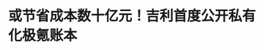 <!DOCTYPE html>
<html lang="zh-CN">

<head>
    
<title>或节省成本数十亿元！吉利首度公开私有化极氪账本_腾讯新闻</title>
<meta name="keywords" content="极氪,浙江吉利控股集团有限公司,极氪账本,吉利,李书福,私有化,领克">
<meta name="description" content="腾讯汽车《远光灯》 特约作者｜郭亦非编辑｜杨布丁从“多生孩子好打架”的多品牌战略，到“回归一个吉利”，《台州宣言》指引下，李书福实控的吉利控股集团转身力度远超外界预期。最新的动作即为吉利汽车欲私有化极氪。5月7日，吉利汽车（0175.HK）宣布，计划收购极氪（NYSE：ZK）已发行全部股份。目前，吉利汽车持有极氪6...">
<meta name="author" content="腾讯网">
<meta name="copyright" content="Copyright 1998 - 2025 Tencent. All Rights Reserved">
<meta property="og:type" content="news" />

<meta property="og:title" content="或节省成本数十亿元！吉利首度公开私有化极氪账本_腾讯新闻" />
<meta property="og:description" content="腾讯汽车《远光灯》 特约作者｜郭亦非编辑｜杨布丁从“多生孩子好打架”的多品牌战略，到“回归一个吉利”，《台州宣言》指引下，李书福实控的吉利控股集团转身力度远超外界预期。最新的动作即为吉利汽车欲私有化极氪。5月7日，吉利汽车（0175.HK）宣布，计划收购极氪（NYSE：ZK）已发行全部股份。目前，吉利汽车持有极氪6..." />
<meta property="og:url" content="https://news.qq.com/rain/a/20250516A02UGG00" />
<meta property="og:image" content="https://inews.gtimg.com/news_ls/O6DRLYRKfG6rhew5ImNc-zGkGcWjGrda0MC50bbFRW1F4AA_640330/0" />
<meta property="article:author" content="远光灯" />
<meta property="article:published_time" content="2025-05-16 10:10:16" />
<meta property="category" content="auto" />

<meta name="baidu-site-verification" content="jJeIJ5X7pP" />
    <meta charset="utf-8" />
<meta http-equiv="X-UA-Compatible" content="IE=Edge" />
<meta name="viewport" content="width=device-width, initial-scale=1, shrink-to-fit=no" />
<link rel="dns-prefetch" href="mat1.gtimg.com">
<link rel="dns-prefetch" href="i.news.qq.com">
<link rel="shortcut icon" href="https://mat1.gtimg.com/qqcdn/qqindex2021/favicon.ico">
<script nomodule="true" src="https://mat1.gtimg.com/qqcdn/qqindex2021/common-static/20240515201444/core3-37-1.min.js"></script>
<script>
  try {
    if (!window.IntersectionObserver) {
      var observerScript = document.createElement('script');
      observerScript.src = "https://mat1.gtimg.com/qqcdn/qqindex2021/common-static/20241024141058/intersection-observer-polyfill.js";
      document.head.appendChild(observerScript);
    }
  } catch (error) {}
</script>

<script>
  try {
    if (!Element.prototype.scrollTo) {
      var scrollScript = document.createElement('script');
      scrollScript.src = "https://mat1.gtimg.com/qqcdn/qqindex2021/common-static/20241025153001/scroll-behavior-polyfill.js";
      document.head.appendChild(scrollScript);
    }
  } catch (error) {}
</script>
<script>
  try {
    if ('scrollRestoration' in window.history) {
      window.history.scrollRestoration = 'manual';
    }
    window.isPcClient = Boolean(window.electron) && (
      window.navigator.userAgent.indexOf('pc-client') > 0 ||
      window.navigator.userAgent.indexOf('TencentNews') > 0
    );
  } catch {}
</script>
<script>
  try {
    if (window.isPcClient) {
      var bodyStyle = document.createElement('style');
      bodyStyle.innerText = 'body{ zoom: 0.95 }';
      document.head.appendChild(bodyStyle);
    }
  } catch {}
</script>
<script>
  window.DATA = {"url":"https://view.inews.qq.com/a/20250516A02UGG00","article_id":"20250516A02UGG00","article_type":"0","title":"或节省成本数十亿元！吉利首度公开私有化极氪账本","desc":"腾讯汽车《远光灯》 特约作者｜郭亦非编辑｜杨布丁从“多生孩子好打架”的多品牌战略，到“回归一个吉利”，《台州宣言》指引下，李书福实控的吉利控股集团转身力度远超外界预期。最新的动作即为吉利汽车欲私有化极氪。5月7日，吉利汽车（0175.HK）宣布，计划收购极氪（NYSE：ZK）已发行全部股份。目前，吉利汽车持有极氪6...","iNewsRecommendLevel":1,"abstract":"腾讯汽车《远光灯》 特约作者｜郭亦非编辑｜杨布丁从“多生孩子好打架”的多品牌战略，到“回归一个吉利”，《台州宣言》指引下，李书福实控的吉利控股集团转身力度远超外界预期。最新的动作即为吉利汽车欲私有化极氪。5月7日，吉利汽车（0175.HK）宣布，计划收购极氪（NYSE：ZK）已发行全部股份。目前，吉利汽车持有极氪6...","catalog1":"auto","ad_channel_sign":"auto","introduction":"","media":"远光灯","media_id":"2606","pubtime":"2025-05-16 10:10:16","comment_id":"8412224177","political":0,"cmsId":"20250516A02UGG00","cms_id":"20250516A02UGG00","closeAllAd":0,"closeAllFavorite":false,"originContent":{"directory":{"ai_list":[{"desc":"吉利汽车欲私有化极氪","link":"AIPOS_0"},{"desc":"吉利汽车的整合动作和挑战","link":"AIPOS_1"},{"desc":"极氪的未来发展方向","link":"AIPOS_2"}],"enable":1,"list":null},"key_points_show":["吉利汽车计划收购极氪已发行全部股份，完成后极氪将重新回到吉利汽车体系内。","由于激烈的市场竞争和日益复杂的经济环境，吉利汽车需进行深度整合，把公司资源凝聚成一个拳头。","整合过程中，吉利汽车内部品牌如几何、雷达和翼真三大品牌进行收拢，银河系列则升级为独立品牌。","与此同时，吉利控股集团CEO安聪慧表示，吉利汽车合并极氪后，增长效益要提高5%以上，研发、管理和营销效益的提高目标是15%-20%。","目前，吉利控股集团暂无其他已上市公司进行私有化计划，尤其是没有寻求通过私有化进入到吉利汽车上市公司。"],"text":"\u003cdiv class=\"rich_media_content\"\u003e\u003cp class=\"MsoNormal\"\u003e\u003cspan style=\"font-size: 18px\"\u003e腾讯汽车《远光灯》 特约作者｜郭亦非\u003c/span\u003e\u003c/p\u003e\u003cp class=\"MsoNormal\"\u003e\u003c/p\u003e\u003cp class=\"MsoNormal\"\u003e\u003cspan style=\"font-size: 18px\"\u003e编辑｜杨布丁\u003c/span\u003e\u003c/p\u003e\u003cp class=\"MsoNormal\"\u003e\u003c/p\u003e\u003cp class=\"MsoNormal\"\u003e\u003c/p\u003e\u003cp class=\"MsoNormal\"\u003e\u003cspan style=\"font-size: 18px\"\u003e从“多生孩子好打架”的多品牌战略，到“回归一个\u003c!--SECURE_LINK_BEGIN_0--\u003e吉利\u003c!--SECURE_LINK_END_0--\u003e”，《台州宣言》指引下，李书福实控的吉利控股集团转身力度远超外界预期。\u003c/span\u003e\u003c/p\u003e\u003cp class=\"MsoNormal\"\u003e\u003c/p\u003e\u003cp class=\"MsoNormal\"\u003e\u003cspan style=\"font-size: 18px\"\u003e\u003c!--AIPOS_0--\u003e最新的动作即为吉利汽车欲私有化\u003c!--SECURE_LINK_BEGIN_1--\u003e极氪\u003c!--SECURE_LINK_END_1--\u003e。5月7日，吉利汽车（0175.HK）宣布，计划收购极氪（NYSE：ZK）已发行全部股份。目前，吉利汽车持有极氪65.7%的股份。\u003c/span\u003e\u003c/p\u003e\u003cp class=\"MsoNormal\"\u003e\u003c/p\u003e\u003cp class=\"MsoNormal\"\u003e\u003cspan style=\"font-size: 18px\"\u003e极氪最早属于吉利与\u003c!--SECURE_LINK_BEGIN_2--\u003e沃尔沃\u003c!--SECURE_LINK_END_2--\u003e联手打造的\u003c!--SECURE_LINK_BEGIN_3--\u003e领克\u003c!--SECURE_LINK_END_3--\u003e品牌旗下的纯电事业部，2021年分拆为独立品牌。在给钱、给技术、给资源、给产能的全力扶植下，短短三年后，其旋即成为“史上最快IPO”的造车新势力。2024年11月，极氪更是宣布斥资94亿元，反向收购领克51%的股权，成立了极氪科技集团。\u003c/span\u003e\u003c!--MID_AD_0--\u003e\u003c!--EOP_0--\u003e\u003c/p\u003e\u003c!--MID_ARTICLE_AD_0--\u003e\u003c!--PARAGRAPH_0--\u003e\u003cp class=\"MsoNormal\"\u003e\u003c/p\u003e\u003cp class=\"MsoNormal\"\u003e\u003cspan style=\"font-size: 18px\"\u003e同为母公司吉利控股旗下自我孵化的乘用车品牌，多年来，吉利汽车与极氪一直坚持并行独立发展。若这一私有化动作完成，意味着极氪将重新回到吉利汽车体系内，成为与\u003c!--SECURE_LINK_BEGIN_4--\u003e吉利银河\u003c!--SECURE_LINK_END_4--\u003e并列的另一个事业群。\u003c/span\u003e\u003c/p\u003e\u003cp class=\"MsoNormal\"\u003e\u003c/p\u003e\u003cp class=\"MsoNormal\"\u003e\u003cspan style=\"font-size: 18px\"\u003e从大刀阔斧的节节扩张，倏忽间到重新收缩回归，这一私有化方案出台一度令多方措手不及。\u003cstrong\u003e在5月15日晚间的极氪一季度财报会上，吉利控股集团总裁、极氪CEO安聪慧透露，“关于这个事情我也很为难。我不是0175（吉利汽车）的董事，我也是发布公告后知道这个信息。”\u003c/strong\u003e\u003c/span\u003e\u003c/p\u003e\u003cp class=\"MsoNormal\"\u003e\u003c/p\u003e\u003cp class=\"MsoNormal\"\u003e\u003cspan style=\"font-size: 18px\"\u003e不过，亦有市场声音认为，在地缘风险冲击下，“汽车狂人”李书福这一举动亦有前瞻性。虽然蔚小理三家造车新势力也同为美股公司，但其亦在香港/新加坡多地上市。\u003cstrong\u003e而囿于“同业竞争”监管限制，极氪则无法在香港资本市场寻求IPO。\u003c/strong\u003e\u003c/span\u003e\u003c/p\u003e\u003cp class=\"MsoNormal\"\u003e\u003c/p\u003e\u003cp class=\"MsoNormal\"\u003e\u003cspan style=\"font-size: 18px\"\u003e\u003cstrong\u003e随着新能源汽车淘汰赛加剧，市场蛋糕短期内难再做大，如何整合聚焦、向内要效益，这俨然成了一众自主品牌的共同挑战。\u003c/strong\u003e过去半年中，吉利之外，东风\u003c!--SECURE_LINK_BEGIN_5--\u003e长安\u003c!--SECURE_LINK_END_5--\u003e两家央企大重组、李斌整合\u003c!--SECURE_LINK_BEGIN_6--\u003e蔚来\u003c!--SECURE_LINK_END_6--\u003e三大子品牌、上汽重组大乘用车板块、广汽改革大研发体系等，车企一系列内部整合均陆续轰轰烈烈展开。吉利无疑是目前步子迈得最大的一位。\u003c/span\u003e\u003c!--MID_AD_1--\u003e\u003c!--EOP_1--\u003e\u003c/p\u003e\u003c!--MID_ARTICLE_AD_1--\u003e\u003c!--PARAGRAPH_1--\u003e\u003cp class=\"MsoNormal\"\u003e\u003c/p\u003e\u003cp class=\"MsoNormal\"\u003e\u003c/p\u003e\u003cp class=\"MsoNormal\"\u003e\u003cspan style=\"font-size: 18px\"\u003e\u003cstrong\u003e“一个吉利”背后：“市场环境已经没有容错空间”\u003c/strong\u003e\u003c/span\u003e\u003c/p\u003e\u003cp class=\"MsoNormal\"\u003e\u003c/p\u003e\u003cp class=\"MsoNormal\"\u003e\u003cspan style=\"font-size: 18px\"\u003e私有化极氪的消息披露一周后，5月15日下午，在杭州大本营，借着一季报的机会，吉利汽车首次对“回归一个吉利”的整合动作进行说明。\u003c/span\u003e\u003c/p\u003e\u003cp class=\"MsoNormal\"\u003e\u003c/p\u003e\u003cp class=\"MsoNormal\"\u003e\u003cspan style=\"font-size: 18px\"\u003e在发布会上，吉利汽车行政总裁、执行董事桂生悦表示，面对激烈的市场竞争和日益复杂的经济环境，\u003c!--AIPOS_1--\u003e吉利汽车只有改变过去品牌小而散、散而乱的形象，进行深度整合，把公司资源凝聚成一个拳头，才有可能在竞争中获得胜利。“这一点，李书福董事长和全体管理层已经看得很清楚了。”\u003c/span\u003e\u003c/p\u003e\u003cp class=\"MsoNormal\"\u003e\u003c/p\u003e\u003cp class=\"MsoNormal\"\u003e\u003cspan style=\"font-size: 18px\"\u003e2024年下半年开始，吉利大体系开始整合。品牌层面，除了极氪并购领克外，吉利汽车也将几何、雷达和翼真三大品牌进行收拢，银河系列则升级为独立品牌。\u003c/span\u003e\u003c/p\u003e\u003cp class=\"MsoNormal\"\u003e\u003c/p\u003e\u003cp class=\"MsoNormal\"\u003e\u003cspan style=\"font-size: 18px\"\u003e按照此前规划，吉利乘用车板块将七大技术领域进行协同，包括整车机械架构、电子电气架构、辅助驾驶、智能座舱、电驱系统、动力电池及超级电混等。目前，在联合采购、智能辅助驾驶、智能座舱、电池产业等方面已基本整合完毕。\u003c/span\u003e\u003c/p\u003e\u003cp class=\"MsoNormal\"\u003e\u003c/p\u003e\u003cp class=\"MsoNormal\"\u003e\u003cspan style=\"font-size: 18px\"\u003e不过，伴随着整合力度和范围深入，诸多问题开始暴露。\u003c/span\u003e\u003c/p\u003e\u003cp class=\"MsoNormal\"\u003e\u003c/p\u003e\u003cp class=\"MsoNormal\"\u003e\u003cspan style=\"font-size: 18px\"\u003e桂生悦举例称，整合牵扯到两家独立上市公司，很多事情必须通过各自董事会和股东大会来批准，这就大大降低了整合效率，沟通成本也非常高。此外，各项整合工作表面上可以完成，但由于双方各有不同的员工激励机制，实际上会出现不同团队各自为公司争取利益倾斜的情况，这导致整合效果大打折扣。\u003c/span\u003e\u003c/p\u003e\u003cp class=\"MsoNormal\"\u003e\u003c/p\u003e\u003cp class=\"MsoNormal\"\u003e\u003cspan style=\"font-size: 18px\"\u003e\u003cstrong\u003e“随着发展，这些问题一定会越来越严重，要想从根源上解决，最彻底的方法就是两家公司整体合并，回归一个吉利。”他强调称，时间不等人，现在市场环境对吉利汽车而言，已经没有容错的空间。\u003c/strong\u003e\u003c/span\u003e\u003c/p\u003e\u003cp class=\"MsoNormal\"\u003e\u003c/p\u003e\u003cp class=\"MsoNormal\"\u003e\u003cspan style=\"font-size: 18px\"\u003e\u003cstrong\u003e按照吉利内部规划，在保持各品牌独立开展营销及产品设计的前提下，将最大限度协同中后台工作。经其内部测算，研发环节每年可节省数十亿元；联合采购方面，2024年已在原预算基础上额外节省几十亿元。\u003c/strong\u003e此外，在制造、人力、财务、法务等管理部门的协同中，预计管理费用和营销费用将显著降低。\u003c/span\u003e\u003c/p\u003e\u003cp class=\"MsoNormal\"\u003e\u003c/p\u003e\u003cp class=\"MsoNormal\"\u003e\u003cspan style=\"font-size: 18px\"\u003e吉利汽车CEO淦家阅则判断称，从极氪和领克的合并已经感受到了非常大的效益，吉利汽车合并极氪后，增长效益要提高 5% 以上，研发、管理和营销效益的提高目标是15%-20%。\u003c/span\u003e\u003c/p\u003e\u003cp class=\"MsoNormal\"\u003e\u003c/p\u003e\u003cp class=\"MsoNormal\"\u003e\u003cspan style=\"font-size: 18px\"\u003e\u003cstrong\u003e从2025年一季度财报数据来看，吉利汽车内部的整合已初见成效。\u003c/strong\u003e\u003c/span\u003e\u003c/p\u003e\u003cp class=\"MsoNormal\"\u003e\u003c/p\u003e\u003cp class=\"MsoNormal\"\u003e\u003cspan style=\"font-size: 18px\"\u003e吉利汽车财报披露，随着吉利星愿、\u003c!--SECURE_LINK_BEGIN_7--\u003e银河E5\u003c!--SECURE_LINK_END_7--\u003e等多个爆款车型加持，其一季度销量超预期完成，累计销量70.4万辆创历史新高，同比增长48%。虽然车卖多了，但销售和行政费用率却分别同比下降2.1个、0.6个百分点，至5%、1.9%，归母净利润则同比猛增264%至56.7亿元。\u003c/span\u003e\u003c/p\u003e\u003cp class=\"MsoNormal\"\u003e\u003c/p\u003e\u003cp class=\"MsoNormal\"\u003e\u003cspan style=\"font-size: 18px\"\u003e与此同时，虽然极氪一季度的销售和行政费用也同比下降9.2%至26.45亿元，但其仍未实现扭亏为盈，净亏损已同比收窄六成至7.63亿元。这主要归因于销量不及预期。2025年前4月，极氪和领克品牌累计销量分别为5.51万辆、10.02万辆，分别同比增长12.17%、25.6%，而其年度目标则分别为32万辆和39万辆。\u003c/span\u003e\u003c!--MID_AD_2--\u003e\u003c!--EOP_2--\u003e\u003c/p\u003e\u003c!--MID_ARTICLE_AD_2--\u003e\u003c!--PARAGRAPH_2--\u003e\u003cp class=\"MsoNormal\"\u003e\u003c/p\u003e\u003cp class=\"MsoNormal\"\u003e\u003cspan style=\"font-size: 18px\"\u003e相比其他造车新势力，\u003c!--SECURE_LINK_BEGIN_8--\u003e小鹏\u003c!--SECURE_LINK_END_8--\u003e、\u003c!--SECURE_LINK_BEGIN_9--\u003e零跑\u003c!--SECURE_LINK_END_9--\u003e、理想则牢牢占据同期榜单前三名，累计销量分别为12.91万辆、12.86万辆、12.61万辆，同比增幅分别为313%、165.6%和19.4%。\u003c/span\u003e\u003c/p\u003e\u003cp class=\"MsoNormal\"\u003e\u003c/p\u003e\u003cp class=\"MsoNormal\"\u003e\u003c/p\u003e\u003cp class=\"MsoNormal\"\u003e\u003c/p\u003e\u003cp class=\"MsoNormal\"\u003e\u003cspan style=\"font-size: 18px\"\u003e\u003cstrong\u003e安聪慧再担大任：曾主动请缨担任极氪CEO\u003c/strong\u003e\u003c/span\u003e\u003c/p\u003e\u003cp class=\"MsoNormal\"\u003e\u003c/p\u003e\u003cp class=\"MsoNormal\"\u003e\u003cspan style=\"font-size: 18px\"\u003e伴随着两大品牌集团合并，核心管理层的变更也备受关注。\u003c/span\u003e\u003c/p\u003e\u003cp class=\"MsoNormal\"\u003e\u003c/p\u003e\u003cp class=\"MsoNormal\"\u003e\u003cspan style=\"font-size: 18px\"\u003e44岁的淦家阅仍担任吉利汽车集团CEO、执行董事，但其管辖范围，则从原来的燃油车中国星和银河品牌，扩大为吉利所有自有品牌，这当然也包括极氪和领克品牌。桂生悦则继续担任吉利汽车行政总裁和执行董事，负责资本市场事宜。\u003c/span\u003e\u003c/p\u003e\u003cp class=\"MsoNormal\"\u003e\u003c/p\u003e\u003cp class=\"MsoNormal\"\u003e\u003cspan style=\"font-size: 18px\"\u003e\u003cstrong\u003e在母公司层面，55岁的安聪慧则升至吉利控股集团CEO，全面负责集团运营管理工作，\u003c/strong\u003e吉利控股集团首位轮值总裁、COO戴庆直接向其汇报。\u003c/span\u003e\u003c/p\u003e\u003cp class=\"MsoNormal\"\u003e\u003c/p\u003e\u003cp class=\"MsoNormal\"\u003e\u003cspan style=\"font-size: 18px\"\u003e官网显示，吉利控股集团董事长为创始人李书福，六人董事名单中，除李书福外，还包括杨健、李东辉、叶维列以及两名外部独立董事，安聪慧并不在其中。\u003c/span\u003e\u003c/p\u003e\u003cp class=\"MsoNormal\"\u003e\u003c/p\u003e\u003cp class=\"MsoNormal\"\u003e\u003cspan style=\"font-size: 18px\"\u003e官网介绍，吉利控股集团是一家集汽车整车、动力总成和关键零部件设计、研发、生产、销售和服务于一体，并涵盖出行服务、数字科技、金融服务、教育等业务的全球创新型科技企业集团。在业务架构中，其拥有吉利汽车、莲花、沃尔沃汽车、极星等乘用车业务、远程新能源商用车、吉利科技（包括时空道宇）、移动出行业务（曹操出行）、马来西亚产业园等。\u003c/span\u003e\u003c!--MID_AD_3--\u003e\u003c!--EOP_3--\u003e\u003c/p\u003e\u003c!--MID_ARTICLE_AD_3--\u003e\u003c!--PARAGRAPH_3--\u003e\u003cp class=\"MsoNormal\"\u003e\u003c/p\u003e\u003cp class=\"MsoNormal\"\u003e\u003cspan style=\"font-size: 18px\"\u003e此外，安聪慧还担任新成立的电池产业集团（吉曜通行）董事长。\u003c/span\u003e\u003c/p\u003e\u003cp class=\"MsoNormal\"\u003e\u003c/p\u003e\u003cp class=\"MsoNormal\"\u003e\u003cspan style=\"font-size: 18px\"\u003e自1996年大学会计专业毕业后，安聪慧作为吉利第一批应届大学生入职，他一路见证并推动了吉利汽车帝国的崛起。从最初的审计员干起，2003年他就升任吉利控股集团总裁、吉利汽车总经理，并于2011年底兼任吉利汽车集团总裁和CEO。\u003cstrong\u003e细数其战绩来看，安聪慧一路孵化了博瑞、博越、帝豪GS等多款热销车型，还主导了多个生产基地的建设，并开发了纯电浩瀚造车架构，吉利一度连续5年成为自主品牌乘用车年度销冠。\u003c/strong\u003e\u003c/span\u003e\u003c!--MID_AD_4--\u003e\u003c!--EOP_4--\u003e\u003c/p\u003e\u003c!--MID_ARTICLE_AD_4--\u003e\u003c!--PARAGRAPH_4--\u003e\u003cp class=\"MsoNormal\"\u003e\u003c/p\u003e\u003cp class=\"MsoNormal\"\u003e\u003cspan style=\"font-size: 18px\"\u003e十年后的2021年，在蔚小理等造车新势力一片厮杀中，\u003cstrong\u003e安聪慧下场主动请缨担任极氪CEO，\u003c/strong\u003e对外称谓也从“安总”变成花名“聪聪”，吉利汽车具体业务则交由淦家阅负责。\u003c/span\u003e\u003c/p\u003e\u003cp class=\"MsoNormal\"\u003e\u003c/p\u003e\u003cp class=\"MsoNormal\"\u003e\u003cspan style=\"font-size: 18px\"\u003e含着“金钥匙”出生的极氪，其目标要成为“新能源时代的BBA”，承载了整个吉利体系冲击高端的野心。\u003c/span\u003e\u003c/p\u003e\u003cp class=\"MsoNormal\"\u003e\u003c/p\u003e\u003cp class=\"MsoNormal\"\u003e\u003cspan style=\"font-size: 18px\"\u003e四年时间内，在安聪慧一手操盘下，极氪秉承“不造无聊的车”的造车精神，开发出了极氪001、MIX、009等多款自主原创度颇高的车型，并持续为集团输入智能化成果。目前，极氪科技副总裁陈奇、姜军分别兼任吉利控股集团首席智驾科学家、首席座舱科学家。\u003c/span\u003e\u003c/p\u003e\u003cp class=\"MsoNormal\"\u003e\u003c/p\u003e\u003cp class=\"MsoNormal\"\u003e\u003cspan style=\"font-size: 18px\"\u003e相比于其他更多偏向销售性质的吉利内部汽车品牌，极氪虽然也采用轻资产模式，工厂制造交由母公司，但其拥有整车架构、三电系统（威睿动力）、智能辅助驾驶和座舱等完整产业链核心技术体系。\u003cstrong\u003e可以预料的是，在私有化完成后，威睿动力或将整合进入吉曜通行体系内。\u003c/strong\u003e\u003c/span\u003e\u003c/p\u003e\u003cp class=\"MsoNormal\"\u003e\u003c/p\u003e\u003cp class=\"MsoNormal\"\u003e\u003cspan style=\"font-size: 18px\"\u003e一位前吉利中层对腾讯汽车《远光灯》评价称\u003cstrong\u003e，“吉利现在能翻盘，和安聪慧直接相关，很多成功产品都是他做出来的。与工程师出身的王传福、尹同跃相比，他更偏向汽车产品经理的角色。”\u003c/strong\u003e\u003c/span\u003e\u003c/p\u003e\u003cp class=\"MsoNormal\"\u003e\u003c/p\u003e\u003cp class=\"MsoNormal\"\u003e\u003cspan style=\"font-size: 18px\"\u003e稍显遗憾的是，极氪整合领克刚刚落定，安聪慧定下的“极氪向上、领克向宽”的战略目标尚未完整实施，其不得不半道易手。\u003c/span\u003e\u003c/p\u003e\u003cp class=\"MsoNormal\"\u003e\u003c/p\u003e\u003cp class=\"MsoNormal\"\u003e\u003cspan style=\"font-size: 18px\"\u003e对此，\u003c!--AIPOS_2--\u003e安聪慧回应腾讯汽车《远光灯》称，“目前极氪的阶段性目标已经完成，比如我们推出的辅助驾驶和座舱技术、产品都很好，下一步要去负责控股集团的业务。”\u003c/span\u003e\u003c/p\u003e\u003cp class=\"MsoNormal\"\u003e\u003c/p\u003e\u003cp class=\"MsoNormal\"\u003e\u003c/p\u003e\u003cp class=\"MsoNormal\"\u003e\u003cspan style=\"font-size: 18px\"\u003e\u003cstrong\u003e下一个挑战是莲花和极星？暂无其他品牌私有化计划\u003c/strong\u003e\u003c/span\u003e\u003c/p\u003e\u003cp class=\"MsoNormal\"\u003e\u003c/p\u003e\u003cp class=\"MsoNormal\"\u003e\u003cspan style=\"font-size: 18px\"\u003e2024年1月，吉利控股曾提出，要成为“新能源汽车时代的大众汽车”。\u003c/span\u003e\u003c/p\u003e\u003cp class=\"MsoNormal\"\u003e\u003c/p\u003e\u003cp class=\"MsoNormal\"\u003e\u003cspan style=\"font-size: 18px\"\u003e作为德国最大的汽车集团，大众旗下拥有大众乘用车、奥迪、斯柯达、捷达、保时捷、宾利、兰博基尼、曼恩、斯堪尼亚、杜卡迪、布加迪、西雅特等十余个汽车品牌。虽然吉利旗下品牌数量与大众神似，但在销量、营收和净利润等核心财务指标上仍有不小的差距。\u003c/span\u003e\u003c/p\u003e\u003cp class=\"MsoNormal\"\u003e\u003c/p\u003e\u003cp class=\"MsoNormal\"\u003e\u003cspan style=\"font-size: 18px\"\u003e自2010年收购沃尔沃汽车以来，近年来，在吉利控股集团CEO李东辉主导下，吉利各个业务开启一系列资本运作，奔赴IPO道路，包括极氪、极星、莲花、亿咖通科技，曹操出行也已二次递表港交所。\u003c/span\u003e\u003c/p\u003e\u003cp class=\"MsoNormal\"\u003e\u003c/p\u003e\u003cp class=\"MsoNormal\"\u003e\u003cspan style=\"font-size: 18px\"\u003e在此次管理层调整中，李东辉将出任吉利控股集团副董事长，负责董事局日常工作管理和集团投融资管理。\u003c/span\u003e\u003c/p\u003e\u003cp class=\"MsoNormal\"\u003e\u003c/p\u003e\u003cp class=\"MsoNormal\"\u003e\u003cspan style=\"font-size: 18px\"\u003e市场猜测，在吉利史上这一最大力度整合行动中，其他上市公司是否会延续私有化极氪的路径。\u003c/span\u003e\u003c/p\u003e\u003cp class=\"MsoNormal\"\u003e\u003c/p\u003e\u003cp class=\"MsoNormal\"\u003e\u003cspan style=\"font-size: 18px\"\u003e\u003cstrong\u003e对此，李东辉表示，吉利控股集团目前没有对于除了极氪之外其他的已上市公司进行私有化计划，尤其是没有寻求通过私有化进入到0175的上市公司，当然整个控股集团和其他相关的单独上市公司也没有进行任何私有化问题的讨论。\u003c/strong\u003e\u003c/span\u003e\u003c/p\u003e\u003cp class=\"MsoNormal\"\u003e\u003c/p\u003e\u003cp class=\"MsoNormal\"\u003e\u003cspan style=\"font-size: 18px\"\u003e他透露，“坦率而言，有时候我们的下属品牌，尤其是西方历史发展的品牌，也会质疑极氪和吉利汽车还有一些没能协同起来的，现在整合已经使得吉利控股内部各个品牌有了更强的进一步深度协同的积极性。”\u003c/span\u003e\u003c/p\u003e\u003cp class=\"MsoNormal\"\u003e\u003c/p\u003e\u003cp class=\"MsoNormal\"\u003e\u003cspan style=\"font-size: 18px\"\u003e全球新能源汽车变革浪潮下，吉利控股旗下两大高端品牌极星和莲花，均面临销量不振和扭亏为盈的经营困境。如何在“一个吉利”一盘棋下，减少控股集团连年输血，并更好嫁接内部资源，这也成为各自掌舵者的共同挑战。\u003c/span\u003e\u003c/p\u003e\u003cp class=\"MsoNormal\"\u003e\u003c/p\u003e\u003cp\u003e\u003cspan style=\"font-size: 18px\"\u003e\u003cstrong\u003e一位吉利汽车高管此前曾对腾讯汽车《远光灯》表示，莲花本身产品够硬，但品牌、渠道、用户运营其他都不行，之前品牌走过一些弯路，现在要更强调自身底盘技术和性能操控；至于极星汽车，产品定位和极氪品牌有重叠，国内市场短期内很难突破，所以暂时会把重点放在欧美市场。\u003c/strong\u003e\u003c/span\u003e\u003c/p\u003e\u003cdiv powered-by=\"ex-editor\"\u003e\u003c/div\u003e\u003cstyle\u003e.rich_media_content{--news-tabel-th-night-color: #444444;--news-font-day-color: #333;--news-font-night-color: #d9d9d9;--news-bottom-distance: 22px}.rich_media_content p:not([data-exeditor-arbitrary-box=image-box]){letter-spacing:.5px;line-height:30px;margin-bottom:var(--news-bottom-distance);word-wrap:break-word}.rich_media_content{color:var(--news-font-day-color);font-size:18px}@media(prefers-color-scheme:dark){body:not([data-weui-theme=light]):not([dark-mode-disable=true]) .rich_media_content p:not([data-exeditor-arbitrary-box=image-box]){letter-spacing:.5px;line-height:30px;margin-bottom:var(--news-bottom-distance);word-wrap:break-word}body:not([data-weui-theme=light]):not([dark-mode-disable=true]) .rich_media_content{color:var(--news-font-night-color)}}.data_color_scheme_dark .rich_media_content p:not([data-exeditor-arbitrary-box=image-box]){letter-spacing:.5px;line-height:30px;margin-bottom:var(--news-bottom-distance);word-wrap:break-word}.data_color_scheme_dark .rich_media_content{color:var(--news-font-night-color)}.data_color_scheme_dark .rich_media_content{font-size:18px}.rich_media_content p[data-exeditor-arbitrary-box=image-box]{margin-bottom:11px}.rich_media_content\u003ediv:not(.qnt-video),.rich_media_content\u003esection{margin-bottom:var(--news-bottom-distance)}.rich_media_content hr{margin-bottom:var(--news-bottom-distance)}.rich_media_content .link_list{margin:0;margin-top:20px;min-height:0!important}.rich_media_content blockquote{background:#f9f9f9;border-left:6px solid #ccc;margin:1.5em 10px;padding:.5em 10px}.rich_media_content blockquote p{margin-bottom:0!important}.data_color_scheme_dark .rich_media_content blockquote{background:#323232}@media(prefers-color-scheme:dark){body:not([data-weui-theme=light]):not([dark-mode-disable=true]) .rich_media_content blockquote{background:#323232}}.rich_media_content ol[data-ex-list]{--ol-start: 1;--ol-list-style-type: decimal;list-style-type:none;counter-reset:olCounter calc(var(--ol-start,1) - 1);position:relative}.rich_media_content ol[data-ex-list]\u003eli\u003e:first-child::before{content:counter(olCounter,var(--ol-list-style-type)) '. ';counter-increment:olCounter;font-variant-numeric:tabular-nums;display:inline-block}.rich_media_content ul[data-ex-list]{--ul-list-style-type: circle;list-style-type:none;position:relative}.rich_media_content ul[data-ex-list].nonUnicode-list-style-type\u003eli\u003e:first-child::before{content:var(--ul-list-style-type) ' ';font-variant-numeric:tabular-nums;display:inline-block;transform:scale(0.5)}.rich_media_content ul[data-ex-list].unicode-list-style-type\u003eli\u003e:first-child::before{content:var(--ul-list-style-type) ' ';font-variant-numeric:tabular-nums;display:inline-block;transform:scale(0.8)}.rich_media_content ol:not([data-ex-list]){padding-left:revert}.rich_media_content ul:not([data-ex-list]){padding-left:revert}.rich_media_content table{display:table;border-collapse:collapse;margin-bottom:var(--news-bottom-distance)}.rich_media_content table th,.rich_media_content table td{word-wrap:break-word;border:1px solid #ddd;white-space:nowrap;padding:2px 5px}.rich_media_content table th{font-weight:700;background-color:#f0f0f0;text-align:left}.rich_media_content table p{margin-bottom:0!important}.data_color_scheme_dark .rich_media_content table th{background:var(--news-tabel-th-night-color)}@media(prefers-color-scheme:dark){body:not([data-weui-theme=light]):not([dark-mode-disable=true]) .rich_media_content table th{background:var(--news-tabel-th-night-color)}}.rich_media_content .qqnews_image_desc,.rich_media_content p[type=om-image-desc]{line-height:20px!important;text-align:center!important;font-size:14px!important;color:#666!important}.rich_media_content div[data-exeditor-arbitrary-box=wrap]:not([data-exeditor-arbitrary-box-special-style]){max-width:100%}.rich_media_content .qqnews-content{--wmfont: 0;--wmcolor: transparent;font-size:var(--wmfont);color:var(--wmcolor);line-height:var(--wmfont)!important;margin-bottom:var(--wmfont)!important}.rich_media_content .qqnews_sign_emphasis{background:#f7f7f7}.rich_media_content .qqnews_sign_emphasis ol{word-wrap:break-word;border:none;color:#5c5c5c;line-height:28px;list-style:none;margin:14px 0 6px;padding:16px 15px 4px}.rich_media_content .qqnews_sign_emphasis p{margin-bottom:12px!important}.rich_media_content .qqnews_sign_emphasis ol\u003eli\u003ep{padding-left:30px}.rich_media_content .qqnews_sign_emphasis ol\u003eli{list-style:none}.rich_media_content .qqnews_sign_emphasis ol\u003eli\u003ep:first-child::before{margin-left:-30px;content:counter(olCounter,decimal) ''!important;counter-increment:olCounter!important;font-variant-numeric:tabular-nums!important;background:#37f;border-radius:2px;color:#fff;font-size:15px;font-style:normal;text-align:center;line-height:18px;width:18px;height:18px;margin-right:12px;position:relative;top:-1px}.data_color_scheme_dark .rich_media_content .qqnews_sign_emphasis{background:#262626}.data_color_scheme_dark .rich_media_content .qqnews_sign_emphasis ol\u003eli\u003ep{color:#a9a9a9}@media(prefers-color-scheme:dark){body:not([data-weui-theme=light]):not([dark-mode-disable=true]) .rich_media_content .qqnews_sign_emphasis{background:#262626}body:not([data-weui-theme=light]):not([dark-mode-disable=true]) .rich_media_content .qqnews_sign_emphasis ol\u003eli\u003ep{color:#a9a9a9}}.rich_media_content h1,.rich_media_content h2,.rich_media_content h3,.rich_media_content h4,.rich_media_content h5,.rich_media_content h6{margin-bottom:var(--news-bottom-distance);font-weight:700}.rich_media_content h1{font-size:20px}.rich_media_content h2,.rich_media_content h3{font-size:19px}.rich_media_content h4,.rich_media_content h5,.rich_media_content h6{font-size:18px}.rich_media_content li:empty{display:none}.rich_media_content ul,.rich_media_content ol{margin-bottom:var(--news-bottom-distance)}.rich_media_content div\u003ep:only-child{margin-bottom:0!important}.rich_media_content .cms-cke-widget-title-wrap p{margin-bottom:0!important}\u003c/style\u003e\u003c/div\u003e","version":"v2"},"originAttribute":{"SECURE_LINK_BEGIN_0":{"cms_orig_info":{"desc":"吉利","trust_level":1,"type":"huaci_car","url":"https://auto.qq.com/h5/select.html/?qnShowType=1#/vehicle?brand_id=34\u0026source=article_underline_word"},"desc":"吉利","trust_level":1,"type":"huaci_car","url":"https://auto.qq.com/h5/select.html/?qnShowType=1#/vehicle?brand_id=34\u0026source=article_underline_word"},"SECURE_LINK_BEGIN_1":{"cms_orig_info":{"desc":"极氪","trust_level":1,"type":"huaci_car","url":"https://auto.qq.com/h5/select.html/?qnShowType=1#/vehicle?brand_id=450\u0026source=article_underline_word"},"desc":"极氪","trust_level":1,"type":"huaci_car","url":"https://auto.qq.com/h5/select.html/?qnShowType=1#/vehicle?brand_id=450\u0026source=article_underline_word"},"SECURE_LINK_BEGIN_2":{"cms_orig_info":{"desc":"沃尔沃","trust_level":1,"type":"huaci_car","url":"https://auto.qq.com/h5/select.html/?qnShowType=1#/vehicle?brand_id=19\u0026source=article_underline_word"},"desc":"沃尔沃","trust_level":1,"type":"huaci_car","url":"https://auto.qq.com/h5/select.html/?qnShowType=1#/vehicle?brand_id=19\u0026source=article_underline_word"},"SECURE_LINK_BEGIN_3":{"cms_orig_info":{"desc":"领克","trust_level":1,"type":"huaci_car","url":"https://auto.qq.com/h5/select.html/?qnShowType=1#/vehicle?brand_id=267\u0026source=article_underline_word"},"desc":"领克","trust_level":1,"type":"huaci_car","url":"https://auto.qq.com/h5/select.html/?qnShowType=1#/vehicle?brand_id=267\u0026source=article_underline_word"},"SECURE_LINK_BEGIN_4":{"cms_orig_info":{"desc":"吉利银河","trust_level":1,"type":"huaci_car","url":"https://auto.qq.com/h5/select.html/?qnShowType=1#/vehicle?brand_id=726\u0026source=article_underline_word"},"desc":"吉利银河","trust_level":1,"type":"huaci_car","url":"https://auto.qq.com/h5/select.html/?qnShowType=1#/vehicle?brand_id=726\u0026source=article_underline_word"},"SECURE_LINK_BEGIN_5":{"cms_orig_info":{"desc":"长安","trust_level":1,"type":"huaci_car","url":"https://auto.qq.com/h5/select.html/?qnShowType=1#/vehicle?brand_id=136\u0026source=article_underline_word"},"desc":"长安","trust_level":1,"type":"huaci_car","url":"https://auto.qq.com/h5/select.html/?qnShowType=1#/vehicle?brand_id=136\u0026source=article_underline_word"},"SECURE_LINK_BEGIN_6":{"cms_orig_info":{"desc":"蔚来","trust_level":1,"type":"huaci_car","url":"https://auto.qq.com/h5/select.html/?qnShowType=1#/vehicle?brand_id=266\u0026source=article_underline_word"},"desc":"蔚来","trust_level":1,"type":"huaci_car","url":"https://auto.qq.com/h5/select.html/?qnShowType=1#/vehicle?brand_id=266\u0026source=article_underline_word"},"SECURE_LINK_BEGIN_7":{"cms_orig_info":{"desc":"银河E5","trust_level":1,"type":"huaci_car","url":"https://auto.qq.com/h5/series.html/#/?serial_id=10794\u0026source=article_underline_word"},"desc":"银河E5","trust_level":1,"type":"huaci_car","url":"https://auto.qq.com/h5/series.html/#/?serial_id=10794\u0026source=article_underline_word"},"SECURE_LINK_BEGIN_8":{"cms_orig_info":{"desc":"小鹏","trust_level":1,"type":"huaci_car","url":"https://auto.qq.com/h5/select.html/?qnShowType=1#/vehicle?brand_id=297\u0026source=article_underline_word"},"desc":"小鹏","trust_level":1,"type":"huaci_car","url":"https://auto.qq.com/h5/select.html/?qnShowType=1#/vehicle?brand_id=297\u0026source=article_underline_word"},"SECURE_LINK_BEGIN_9":{"cms_orig_info":{"desc":"零跑","trust_level":1,"type":"huaci_car","url":"https://auto.qq.com/h5/select.html/?qnShowType=1#/vehicle?brand_id=301\u0026source=article_underline_word"},"desc":"零跑","trust_level":1,"type":"huaci_car","url":"https://auto.qq.com/h5/select.html/?qnShowType=1#/vehicle?brand_id=301\u0026source=article_underline_word"},"SECURE_LINK_END_0":{"trust_level":1},"SECURE_LINK_END_1":{"trust_level":1},"SECURE_LINK_END_2":{"trust_level":1},"SECURE_LINK_END_3":{"trust_level":1},"SECURE_LINK_END_4":{"trust_level":1},"SECURE_LINK_END_5":{"trust_level":1},"SECURE_LINK_END_6":{"trust_level":1},"SECURE_LINK_END_7":{"trust_level":1},"SECURE_LINK_END_8":{"trust_level":1},"SECURE_LINK_END_9":{"trust_level":1}},"selfDeclare":{},"userAddress":"北京","card":{"chlid":"2606","chlname":"远光灯","desc":"《远光灯》是腾讯汽车原创深度内容栏目，聚焦行业重大事件的深度解读。","icon":"https://inews.gtimg.com/news_ls/O99-mACeeX4TqWa6JBHl08UcT3whwLrWlFiCt1EUbd1JQAA_200200/0","msgEntry":1,"uin":"ec2e14c4a23c4af7eb","update_frequency":"0","vip_desc":"腾讯汽车《远光灯》栏目官方账号","vip_icon_night":"http://inews.gtimg.com/newsapp_ls/0/14876052067/0","vip_place":"left","vip_type":"30012","vip_icon":"http://inews.gtimg.com/newsapp_ls/0/14876051701/0","vip_type_new":"30012","suid":"8QMc13pa6IcbsTjb","liveInfo":{},"cpLevel":1},"interationCount":{"like":8,"collect":3,"share":5},"payment_info":{},"article_is_pay":false,"payment_column_info_v1":{"is_column_pay":false,"read_count_all":0},"tag_info_item":null,"contentWordsNum":3622,"extraProperty":{"FeedbackDetailDisableInsert":0,"zanSkinType":""},"relateWelfare":{},"aiSwitch":true,"isOversize":false,"videoArr":[]};
</script>
<script>
  window.channelInfo = {"channelConfig":{"channelNav":[{"_auto_id":"1","active_alien_img":"","alien_img":"","channel_id":"news_news_home","is_local":"0","link":"https://www.qq.com","name_cn":"首页","name_en":"home"},{"_auto_id":"2","active_alien_img":"","alien_img":"","channel_id":"news_news_top","is_local":"0","link":"","name_cn":"要闻","name_en":"news"},{"_auto_id":"4","active_alien_img":"","alien_img":"","channel_id":"news_news_bj","is_local":"1","link":"","name_cn":"北京","name_en":"bj"},{"_auto_id":"5","active_alien_img":"","alien_img":"","channel_id":"news_news_finance","is_local":"0","link":"","name_cn":"财经","name_en":"finance"},{"_auto_id":"6","active_alien_img":"","alien_img":"","channel_id":"news_news_tech","is_local":"0","link":"","name_cn":"科技","name_en":"tech"},{"_auto_id":"7","active_alien_img":"","alien_img":"","channel_id":"tv","is_local":"0","link":"https://v.qq.com/channel/tv/?ptag=qqnews","name_cn":"电视剧","name_en":"tv"},{"_auto_id":"8","active_alien_img":"","alien_img":"","channel_id":"news_news_qa","is_local":"0","link":"","name_cn":"热问","name_en":"qa"},{"_auto_id":"9","active_alien_img":"","alien_img":"","channel_id":"news_news_ent","is_local":"0","link":"","name_cn":"娱乐","name_en":"ent"},{"_auto_id":"10","active_alien_img":"","alien_img":"","channel_id":"variety","is_local":"0","link":"https://v.qq.com/channel/variety/?ptag=qqnews","name_cn":"综艺","name_en":"variety"},{"_auto_id":"11","active_alien_img":"","alien_img":"","channel_id":"news_news_sports","is_local":"0","link":"","name_cn":"体育","name_en":"sports"},{"_auto_id":"13","active_alien_img":"","alien_img":"","channel_id":"news_news_nba","is_local":"0","link":"","name_cn":"NBA","name_en":"nba"},{"_auto_id":"14","active_alien_img":"","alien_img":"","channel_id":"news_news_world","is_local":"0","link":"","name_cn":"国际","name_en":"world"},{"_auto_id":"15","active_alien_img":"","alien_img":"","channel_id":"news_news_mil","is_local":"0","link":"","name_cn":"军事","name_en":"milite"},{"_auto_id":"16","active_alien_img":"","alien_img":"","channel_id":"news_news_auto","is_local":"0","link":"","name_cn":"汽车","name_en":"auto"},{"_auto_id":"17","active_alien_img":"","alien_img":"","channel_id":"news_news_house","is_local":"0","link":"","name_cn":"房产","name_en":"house"},{"_auto_id":"18","active_alien_img":"","alien_img":"","channel_id":"news_news_edu","is_local":"0","link":"","name_cn":"教育","name_en":"edu"},{"_auto_id":"19","active_alien_img":"","alien_img":"","channel_id":"news_news_antip","is_local":"0","link":"","name_cn":"健康","name_en":"health"},{"_auto_id":"20","active_alien_img":"","alien_img":"","channel_id":"news_news_video","is_local":"0","link":"","name_cn":"视频","name_en":"video"},{"_auto_id":"21","active_alien_img":"","alien_img":"","channel_id":"news_news_game","is_local":"0","link":"","name_cn":"游戏","name_en":"games"},{"_auto_id":"22","active_alien_img":"","alien_img":"","channel_id":"news_news_nchupin","is_local":"0","link":"","name_cn":"眼界","name_en":"chupin"},{"_auto_id":"24","active_alien_img":"","alien_img":"","channel_id":"news_news_football","is_local":"0","link":"","name_cn":"足球","name_en":"football"},{"_auto_id":"25","active_alien_img":"","alien_img":"","channel_id":"news_news_kepu","is_local":"0","link":"","name_cn":"科学","name_en":"kepu"},{"_auto_id":"26","active_alien_img":"","alien_img":"","channel_id":"news_news_digi","is_local":"0","link":"","name_cn":"数码","name_en":"digi"},{"_auto_id":"28","active_alien_img":"","alien_img":"","channel_id":"ymzx","is_local":"0","link":"https://gamer.qq.com/v2/cloudgame/game/96897?ichannel=txxwpc0Ftxxwpc1","name_cn":"元梦之星","name_en":"news_news_ymzx"},{"_auto_id":"31","active_alien_img":"","alien_img":"","channel_id":"movie","is_local":"0","link":"https://v.qq.com/channel/movie/?ptag=qqnews","name_cn":"电影","name_en":"movie"},{"_auto_id":"32","active_alien_img":"","alien_img":"","channel_id":"news_news_esport","is_local":"0","link":"","name_cn":"电竞","name_en":"esport"},{"_auto_id":"34","active_alien_img":"","alien_img":"","channel_id":"news_news_history","is_local":"0","link":"","name_cn":"历史","name_en":"history"},{"_auto_id":"35","active_alien_img":"","alien_img":"","channel_id":"news_news_baby","is_local":"0","link":"","name_cn":"育儿","name_en":"baby"},{"_auto_id":"36","active_alien_img":"","alien_img":"","channel_id":"hbjy","is_local":"0","link":"https://gp.qq.com/act/a20250421mnqlx/news.shtml","name_cn":"和平精英","name_en":"news_news_hbjy"},{"_auto_id":"37","active_alien_img":"","alien_img":"","channel_id":"cloud_gamer","is_local":"0","link":"https://gamer.qq.com/?ichannel=txxwpc0Ftxxwpc1","name_cn":"云游戏","name_en":"cloud_gamer"},{"_auto_id":"38","active_alien_img":"","alien_img":"","channel_id":"news_news_lic","is_local":"0","link":"","name_cn":"理财","name_en":"finance_licai"},{"_auto_id":"39","active_alien_img":"","alien_img":"","channel_id":"news_news_istock","is_local":"0","link":"","name_cn":"股票","name_en":"finance_stock"},{"_auto_id":"40","active_alien_img":"","alien_img":"","channel_id":"ren_min_shi_pin","is_local":"0","link":"https://news.qq.com/omn/author/8QMd3Hld74cbujbY?tab=om_video","name_cn":"人民视频","name_en":"ren_min_shi_pin"},{"_auto_id":"41","active_alien_img":"","alien_img":"","channel_id":"news_news_weather","is_local":"0","link":"https://tianqi.qq.com/index.htm","name_cn":"天气","name_en":"weather"}]}};
</script>
<script>
  window.articleConfig = {"rightConfig":[{"_auto_id":"1","category_key":"default","modules":"{\"moduleList\":[{\"title\":\"作者其他文章\",\"id\":\"user_article\"},{\"title\":\"精选视频\",\"id\":\"video_album\",\"videoType\":\"tag\",\"videoId\":\"aUepxrtchGM=\",\"isSticky\":0},{\"title\":\"下载条\",\"id\":\"download_banner\",\"isSticky\":1},{\"title\":\"热点榜\",\"id\":\"hot_rank_list\",\"isSticky\":1},{\"title\":\"广告推广\",\"id\":\"ssp_ad_module\",\"category\":\"ad_ssp\",\"loid\":\"109\",\"isSticky\":1},{\"title\":\"广告推广位\",\"id\":\"c2s_ad_module\",\"category\":\"right_c2s\",\"path\":\"QQcom_all_Rectangle-1|QQcom_all_Rectangle-2|QQcom_all_Rectangle-3\",\"isSticky\":1}]}"},{"_auto_id":"2","category_key":"ent","modules":"{\"moduleList\":[{\"title\":\"作者其他文章\",\"id\":\"user_article\"},{\"title\":\"精选视频\",\"id\":\"video_album\",\"videoType\":\"tag\",\"videoId\":\"aUepxrtchGM=\"},{\"title\":\"下载条\",\"id\":\"download_banner\",\"isSticky\":1},{\"title\":\"热点榜\",\"id\":\"hot_rank_list\",\"isSticky\":1},{\"title\":\"广告推广\",\"id\":\"ssp_ad_module\",\"category\":\"ad_ssp\",\"loid\":\"109\",\"isSticky\":1},{\"title\":\"广告推广\",\"id\":\"ssp_ad_module\",\"category\":\"ad_ssp\",\"loid\":\"117\",\"isSticky\":1}]}"},{"_auto_id":"3","category_key":"game","modules":"{\"moduleList\":[{\"title\":\"作者其他文章\",\"id\":\"user_article\"},{\"title\":\"精选视频\",\"id\":\"video_album\",\"videoType\":\"tag\",\"videoId\":\"aUepxrtchGM=\"},{\"title\":\"热门游戏\",\"id\":\"recommend_game\",\"isSticky\":0},{\"title\":\"下载条\",\"id\":\"download_banner\",\"isSticky\":1},{\"title\":\"热点榜\",\"id\":\"hot_rank_list\",\"isSticky\":1},{\"title\":\"广告推广\",\"id\":\"ssp_ad_module\",\"category\":\"ad_ssp\",\"loid\":\"109\",\"isSticky\":1},{\"title\":\"广告推广位\",\"id\":\"c2s_ad_module\",\"category\":\"right_c2s\",\"path\":\"QQcom_all_Rectangle-1|QQcom_all_Rectangle-2|QQcom_all_Rectangle-3\",\"isSticky\":1}]}"},{"_auto_id":"4","category_key":"tech","modules":"{\"moduleList\":[{\"title\":\"作者其他文章\",\"id\":\"user_article\"},{\"title\":\"精选视频\",\"id\":\"video_album\",\"videoType\":\"tag\",\"videoId\":\"aUepxrtchGM=\"},{\"title\":\"下载条\",\"id\":\"download_banner\",\"isSticky\":1},{\"title\":\"热点榜\",\"id\":\"hot_rank_list\",\"isSticky\":1},{\"title\":\"广告推广\",\"id\":\"ssp_ad_module\",\"category\":\"ad_ssp\",\"loid\":\"109\",\"isSticky\":1},{\"title\":\"广告推广位\",\"id\":\"c2s_ad_module\",\"category\":\"right_c2s\",\"path\":\"QQcom_all_Rectangle-1|QQcom_all_Rectangle-2|QQcom_all_Rectangle-3\",\"isSticky\":1}]}"},{"_auto_id":"5","category_key":"finance","modules":"{\"moduleList\":[{\"title\":\"作者其他文章\",\"id\":\"user_article\"},{\"title\":\"精选视频\",\"id\":\"video_album\",\"videoType\":\"tag\",\"videoId\":\"aUepxrtchGM=\"},{\"title\":\"下载条\",\"id\":\"download_banner\",\"isSticky\":1},{\"title\":\"热点榜\",\"id\":\"hot_rank_list\",\"isSticky\":1},{\"title\":\"广告推广\",\"id\":\"ssp_ad_module\",\"category\":\"ad_ssp\",\"loid\":\"109\",\"isSticky\":1},{\"title\":\"广告推广位\",\"id\":\"c2s_ad_module\",\"category\":\"right_c2s\",\"path\":\"QQcom_all_Rectangle-1|QQcom_all_Rectangle-2|QQcom_all_Rectangle-3\",\"isSticky\":1}]}"},{"_auto_id":"6","category_key":"news","modules":"{\"moduleList\":[{\"title\":\"作者其他文章\",\"id\":\"user_article\"},{\"title\":\"精选视频\",\"id\":\"video_album\",\"videoType\":\"tag\",\"videoId\":\"aUepxrtchGM=\"},{\"title\":\"下载条\",\"id\":\"download_banner\",\"isSticky\":1},{\"title\":\"热点榜\",\"id\":\"hot_rank_list\",\"isSticky\":1},{\"title\":\"广告推广\",\"id\":\"ssp_ad_module\",\"category\":\"ad_ssp\",\"loid\":\"109\",\"isSticky\":1},{\"title\":\"广告推广位\",\"id\":\"c2s_ad_module\",\"category\":\"right_c2s\",\"path\":\"QQcom_all_Rectangle-1|QQcom_all_Rectangle-2|QQcom_all_Rectangle-3\",\"isSticky\":1}]}"},{"_auto_id":"7","category_key":"fashion","modules":"{\"moduleList\":[{\"title\":\"作者其他文章\",\"id\":\"user_article\"},{\"title\":\"精选视频\",\"id\":\"video_album\",\"videoType\":\"tag\",\"videoId\":\"aUepxrtchGM=\"},{\"title\":\"下载条\",\"id\":\"download_banner\",\"isSticky\":1},{\"title\":\"热点榜\",\"id\":\"hot_rank_list\",\"isSticky\":1},{\"title\":\"广告推广\",\"id\":\"ssp_ad_module\",\"category\":\"ad_ssp\",\"loid\":\"109\",\"isSticky\":1},{\"title\":\"广告推广位\",\"id\":\"c2s_ad_module\",\"category\":\"right_c2s\",\"path\":\"QQcom_all_Rectangle-1|QQcom_all_Rectangle-2|QQcom_all_Rectangle-3\",\"isSticky\":1}]}"},{"_auto_id":"8","category_key":"sports","modules":"{\"moduleList\":[{\"title\":\"作者其他文章\",\"id\":\"user_article\"},{\"title\":\"精选视频\",\"id\":\"video_album\",\"videoType\":\"tag\",\"videoId\":\"aUepxrtchGM=\"},{\"title\":\"下载条\",\"id\":\"download_banner\",\"isSticky\":1},{\"title\":\"热点榜\",\"id\":\"hot_rank_list\",\"isSticky\":1},{\"title\":\"广告推广\",\"id\":\"ssp_ad_module\",\"category\":\"ad_ssp\",\"loid\":\"109\",\"isSticky\":1},{\"title\":\"广告推广位\",\"id\":\"c2s_ad_module\",\"category\":\"right_c2s\",\"path\":\"QQcom_all_Rectangle-1|QQcom_all_Rectangle-2|QQcom_all_Rectangle-3\",\"isSticky\":1}]}"},{"_auto_id":"9","category_key":"health","modules":"{\"moduleList\":[{\"title\":\"作者其他文章\",\"id\":\"user_article\"},{\"title\":\"精选视频\",\"id\":\"video_album\",\"videoType\":\"tag\",\"videoId\":\"aUepxrtchGM=\"},{\"title\":\"下载条\",\"id\":\"download_banner\",\"isSticky\":1},{\"title\":\"热点榜\",\"id\":\"hot_rank_list\",\"isSticky\":1},{\"title\":\"广告推广\",\"id\":\"ssp_ad_module\",\"category\":\"ad_ssp\",\"loid\":\"109\",\"isSticky\":1},{\"title\":\"广告推广位\",\"id\":\"c2s_ad_module\",\"category\":\"right_c2s\",\"path\":\"QQcom_all_Rectangle-1|QQcom_all_Rectangle-2|QQcom_all_Rectangle-3\",\"isSticky\":1}]}"},{"_auto_id":"10","category_key":"nba","modules":"{\"moduleList\":[{\"title\":\"作者其他文章\",\"id\":\"user_article\"},{\"title\":\"精选视频\",\"id\":\"video_album\",\"videoType\":\"tag\",\"videoId\":\"aUepxrtchGM=\"},{\"title\":\"下载条\",\"id\":\"download_banner\",\"isSticky\":1},{\"title\":\"热点榜\",\"id\":\"hot_rank_list\",\"isSticky\":1},{\"title\":\"广告推广\",\"id\":\"ssp_ad_module\",\"category\":\"ad_ssp\",\"loid\":\"109\",\"isSticky\":1},{\"title\":\"广告推广位\",\"id\":\"c2s_ad_module\",\"category\":\"right_c2s\",\"path\":\"QQcom_all_Rectangle-1|QQcom_all_Rectangle-2|QQcom_all_Rectangle-3\",\"isSticky\":1}]}"},{"_auto_id":"11","category_key":"edu","modules":"{\"moduleList\":[{\"title\":\"作者其他文章\",\"id\":\"user_article\"},{\"title\":\"精选视频\",\"id\":\"video_album\",\"videoType\":\"tag\",\"videoId\":\"aUWpxLNdg2c=\"},{\"title\":\"下载条\",\"id\":\"download_banner\",\"isSticky\":1},{\"title\":\"热点榜\",\"id\":\"hot_rank_list\",\"isSticky\":1},{\"title\":\"广告推广\",\"id\":\"ssp_ad_module\",\"category\":\"ad_ssp\",\"loid\":\"109\",\"isSticky\":1},{\"title\":\"广告推广位\",\"id\":\"c2s_ad_module\",\"category\":\"right_c2s\",\"path\":\"QQcom_all_Rectangle-1|QQcom_all_Rectangle-2|QQcom_all_Rectangle-3\",\"isSticky\":1}]}"},{"_auto_id":"12","category_key":"ad","modules":"{\"moduleList\":[{\"title\":\"广告推广\",\"id\":\"ssp_ad_module\",\"category\":\"ad_ssp\",\"loid\":\"109\",\"isSticky\":1},{\"title\":\"广告推广位\",\"id\":\"c2s_ad_module\",\"category\":\"right_c2s\",\"path\":\"QQcom_all_Rectangle-1|QQcom_all_Rectangle-2|QQcom_all_Rectangle-3\",\"isSticky\":1}]}"}],"tonglanAdConfig":[{"_auto_id":"1","modules":"{\"moduleList\":[{\"title\":\"广告推广位\",\"id\":\"top\",\"category\":\"top_c2s\",\"path\":\"QQcom_all_Width1-1\"},{\"title\":\"广告推广位\",\"id\":\"bottom\",\"category\":\"bottom_c2s\",\"path\":\"QQcom_all_Width1-2\"}]}"}],"bottomConfig":[],"videoAdConfig":[{"_auto_id":"1","normal_time":"10","switch":"1","video_count":"0","video_time":"0"}],"rightGameConfig":[{"_auto_id":"2","desc":"连续登录送游戏钻石，群雄共聚称霸沙城","icon":"https://inews.gtimg.com/newsapp_bt/0/0627161037914_3816/0","link":"https://s.iwan.qq.com/opengame/tenvideo/index.html?hidestatusbar=1&hidetitlebar=1&immersive=1&syswebview=1&landscape=1&gameid=49085&url=https%3A%2F%2Fgz-file.91ninthpalace.com%2Fwzzx%2Findex_tencent_iwan.html%20&ref_ele=90015","name":"王者之心2"},{"_auto_id":"3","desc":"上线送VIP！万人同屏横扫沙城","icon":"https://inews.gtimg.com/newsapp_bt/0/0627155752146_4584/0","link":"https://s.iwan.qq.com/opengame/tenvideo/index.html?hidestatusbar=1&hidetitlebar=1&immersive=1&landscape=1&syswebview=1&gameid=47203&url=https%3A%2F%2Fcqss2login.bigrnet.com%2Fiwan%2Fh5%2Fplay%2Floading&ref_ele=90015","name":"传奇盛世"},{"_auto_id":"4","desc":"超高爆率，经典玩法","icon":"https://inews.gtimg.com/newsapp_bt/0/0627160641137_9103/0","link":"https://s.iwan.qq.com/opengame/tenvideo/index.html?hidestatusbar=1&hidetitlebar=1&immersive=1&syswebview=1&gameid=43803&url=https%3A%2F%2Fsdk.mxzgame.com%2FGames%2Fportal%2F108337%2FTXVApp&ref_ele=90015","name":"新不良人"},{"_auto_id":"6","desc":"超多福利登录即领，海量游戏任你畅玩","icon":"https://inews.gtimg.com/newsapp_bt/0/111315495935_3595/0","link":"https://dldir3.qq.com/minigamefile/webdownloads/QQGameMini_silent_1002020001_cid0.exe","name":"QQ游戏大厅"},{"_auto_id":"7","desc":"纯正经典玩法，欢乐挑战赛火热来袭","icon":"https://inews.gtimg.com/newsapp_bt/0/070918050891_4971/0","link":"https://minigame.qq.com/h5game_frame_test/?appid=200904&ifid=1502020001","name":"欢乐斗地主"},{"_auto_id":"8","desc":"新服大放送，享赚你就来","icon":"https://inews.gtimg.com/newsapp_bt/0/0627154608860_7318/0","link":"https://s.iwan.qq.com/opengame/tenvideo/index.html?hidestatusbar=1&hidetitlebar=1&immersive=1&syswebview=1&landscape=1&gameid=43403&url=https%3A%2F%2Flogin-wxxyx2-bzsc.jikewan.com%2Fgame%2Fcqtxvideo.html&ref_ele=90015","name":"百战沙城"},{"_auto_id":"9","desc":"全新极速版本爽玩！送新武魂转换卡","icon":"https://inews.gtimg.com/newsapp_bt/0/1016115936984_7153/0","link":"https://s.iwan.qq.com/opengame/tenvideo/index.html?hidestatusbar=1&hidetitlebar=1&immersive=1&syswebview=1&gameid=51477&url=https%3A%2F%2Fh5sdk.cdqcwl.com%2Fsdk%2Ftxaiwandefault%2Fce43a6806214ed5b3e2227ca7e99e27a%2F2231&ref_ele=90015","name":"斗罗大陆"},{"_auto_id":"10","desc":"原汁原味，正版授权","icon":"https://inews.gtimg.com/newsapp_bt/0/0627160844946_1794/0","link":"https://s.iwan.qq.com/opengame/tenvideo/index.html?hidetitlebar=1&immersive=1&syswebview=1&landscape=1&gameid=37275&url=https%3A%2F%2Fsdk.mxzgame.com%2FGames%2Fportal%2F100211%2FTXVApp&ref_ele=90015","name":"原始传奇"},{"_auto_id":"11","desc":"登录领神秘巨星，打造巅峰阵容","icon":"https://inews.gtimg.com/newsapp_bt/0/0701170959368_8122/0","link":"https://s.iwan.qq.com/opengame/tenvideo/index.html?hidestatusbar=1&hidetitlebar=1&immersive=1&syswebview=1&gameid=40591&url=https%3A%2F%2Frh.diaigame.com%2Fh5plat%2Fplay%2Fpackage_code%2FP0012462&ref_ele=90015","name":"巅峰冠军足球"},{"_auto_id":"12","desc":"赛季制实时PVP联机对战","icon":"https://inews.gtimg.com/newsapp_bt/0/0701165259701_7142/0","link":"https://s.iwan.qq.com/opengame/tenvideo/index.html?hidestatusbar=1&hidetitlebar=1&immersive=1&syswebview=1&gameid=49634&url=https%3A%2F%2Ffootball.shenshoucdn.com%2Ffootball_new%2Fh5%2Ftxsp%2Findex.html&ref_ele=90015","name":"球场风云"},{"_auto_id":"13","desc":"专注超爽打宝体验","icon":"https://inews.gtimg.com/newsapp_bt/0/0627154956673_3154/0","link":"https://s.iwan.qq.com/opengame/tenvideo/index.html?hidestatusbar=1&hidetitlebar=1&immersive=1&syswebview=1&gameid=41057&url=https%3A%2F%2Fh5apily.fire2333.com%2Fh5sdk%2Ftxshipin%2Findex%2F3200222%2F3200112&ref_ele=90015","name":"传奇至尊"},{"_auto_id":"16","desc":"火爆新服，福利满满","icon":"https://inews.gtimg.com/newsapp_bt/0/0701171307639_4759/0","link":"https://s.iwan.qq.com/opengame/tenvideo/index.html?hidestatusbar=1&hidetitlebar=1&immersive=1&syswebview=1&gameid=50335&url=https%3A%2F%2Fh5-union-cdn.pptgame.cn%2Findex.html%3Ftx_package_id%3D10202%20&ref_ele=90015","name":"火源战纪"},{"_auto_id":"17","desc":"魔幻风格，超大场面","icon":"https://inews.gtimg.com/newsapp_bt/0/0701171500721_6895/0","link":"https://s.iwan.qq.com/opengame/tenvideo/index.html?hidestatusbar=1&hidetitlebar=1&immersive=1&syswebview=1&gameid=33112&url=https%3A%2F%2Fcsjs-tx.ebibi.com%2Fgame%2Fh5iwan-wwzs%2Fmain%2Findex.html&ref_ele=90015","name":"万王之神"},{"_auto_id":"19","desc":"经典神话背景，高清细腻画质","icon":"https://inews.gtimg.com/newsapp_bt/0/0709181543493_4955/0","link":"https://s.iwan.qq.com/opengame/tenvideo/index.html?hidestatusbar=1&hidetitlebar=1&immersive=1&syswebview=1&gameid=39686&url=https%3A%2F%2Fsdk.gz.1253361160.clb.myqcloud.com%2FGames%2Fportal%2F108311%2FTXVApp&ref_ele=90015","name":"凡人神将传"}]};
</script>
<script src="https://mat1.gtimg.com/www/js/emonitor/custom_ed041a23.js" charset="utf-8"></script>
<script>
  try {
    window.emonitorIns = emonitor.create({
      name: 'newsqq_normalArticle',
      atta: {
        name: 'newsqq',
      },
      mode: '007',
    });
  } catch (err) {
    console.warn(err);
  }
</script>
<link href="https://mat1.gtimg.com/qqcdn/qqindex2021/common-static/hel/qqnews-pc-dc_20250515055953/static/css/static.css" rel="stylesheet">

<script>window.__HEL_PRESET_META__={"qqnews-pc-components":{"app":{"id":1366,"name":"qqnews-pc-components","app_group_name":"qqnews-pc-components","proj_ver":{"map":{},"utime":0},"online_version":"qqnews-pc-components_20250512030958","build_version":"qqnews-pc-components_20250515055747","update_at":"2025-05-15T09:58:38.000Z","desc":"set by [init], from container [formal.pc.dc.tj100999] worker [2]"},"version":{"sub_app_name":"qqnews-pc-components","sub_app_version":"qqnews-pc-components_20250515055747","src_map":{"webDirPath":"https://mat1.gtimg.com/qqcdn/qqindex2021/common-static/hel/qqnews-pc-components_20250515055747","htmlIndexSrc":"https://mat1.gtimg.com/qqcdn/qqindex2021/common-static/hel/qqnews-pc-components_20250515055747/index.html","extractMode":"all","iframeSrc":"","chunkCssSrcList":["https://mat1.gtimg.com/qqcdn/qqindex2021/common-static/hel/qqnews-pc-components_20250515055747/static/css/index.css"],"chunkJsSrcList":["https://mat1.gtimg.com/qqcdn/qqindex2021/common-static/hel/qqnews-pc-components_20250515055747/static/js/index.js"],"staticCssSrcList":[],"staticJsSrcList":["https://mat1.gtimg.com/qqcdn/qqindex2021/static/20231212123233/react.production.min.js","https://mat1.gtimg.com/qqcdn/qqindex2021/static/20231212123233/react-dom.production.min.js","https://mat1.gtimg.com/qqcdn/qqindex2021/common-static/hel/hel-base-v16.js"],"relativeCssSrcList":[],"relativeJsSrcList":[],"privCssSrcList":[],"srvModSrcList":[],"headAssetList":[{"tag":"staticScript","append":false,"attrs":{"src":"https://mat1.gtimg.com/qqcdn/qqindex2021/static/20231212123233/react.production.min.js"}},{"tag":"staticScript","append":false,"attrs":{"src":"https://mat1.gtimg.com/qqcdn/qqindex2021/static/20231212123233/react-dom.production.min.js"}},{"tag":"staticScript","append":false,"attrs":{"src":"https://mat1.gtimg.com/qqcdn/qqindex2021/common-static/hel/hel-base-v16.js"}},{"tag":"script","append":true,"attrs":{"src":"https://mat1.gtimg.com/qqcdn/qqindex2021/common-static/hel/qqnews-pc-components_20250515055747/static/js/index.js","defer":""}},{"tag":"link","append":true,"attrs":{"href":"https://mat1.gtimg.com/qqcdn/qqindex2021/common-static/hel/qqnews-pc-components_20250515055747/static/css/index.css","rel":"stylesheet"}}],"bodyAssetList":[]},"update_at":"2025-05-15T09:58:38.000Z","create_at":"2025-05-15T09:58:38.000Z","_worker_id":"2","_is_backup":true}}}</script>
<script>window.__VIEW_PATH__="article.ejs";</script>
</head>

<body id="dc-normal-body">
  <div id="top-nav"></div>
  <div id="topAd"></div>
  <div class="qqweb-pc-content ">
    <div class="content-left">
      <div class="content">
        <div class="left-tool" id="left-tool"></div>
                <div class="content-article">
            <div id="article-column-tag"></div>
            <h1>或节省成本数十亿元！吉利首度公开私有化极氪账本</h1>
            <div id="article-author"></div>
            <div id="article-content"></div>
          <div id="article-status"></div>
          <div id="relate-question"></div>
          <div class="recommend-con" id="ArticleBottom"></div>
        </div>
      </div>
      <div id="article-comment"></div>
      <div id="recommend"></div>
      <div id="bottomAd"></div>
      <div id="article-footer"></div>
    </div>
    <div id="content-right" class="content-right"></div>
  </div>
  <div id="go-top"></div>
  <script>
    var navDom = document.getElementById('top-nav');
    if (window.isPcClient && navDom) {
      navDom.style.height = '0';
    }
  </script>
    <script type="text/javascript">
  var TIME_BEFORE_LOAD_CRYSTAL = Date.now();
</script>
<script src="https://mat1.gtimg.com/qqcdn/qqindex2021/advertisement/qqdc/crystal.202504291215.min.js" id="l_qq_com"></script>
<script type="text/javascript">
  if (typeof crystal === 'undefined' && Math.random() <= 1) {
    (function() {
      var TIME_AFTER_LOAD_CRYSTAL = Date.now();
      var img = new Image(1, 1);
      img.src = "//dp3.qq.com/qqcom/?adb=1&dm=new&err=1002&blockjs=" + (TIME_AFTER_LOAD_CRYSTAL - TIME_BEFORE_LOAD_CRYSTAL);
    })();
  }
</script>
    <iframe style="display: none;" src="https://i.news.qq.com/web_backend/getWebPacUid"></iframe>
<script src="https://mat1.gtimg.com/qqcdn/qqindex2021/common-static/20240805160928/react.production.min.js"></script>
<script src="https://mat1.gtimg.com/qqcdn/qqindex2021/common-static/20240805160928/react-dom.production.min.js"></script>
<script src="https://mat1.gtimg.com/qqcdn/qqindex2021/common-static/20241018171503/universal-report.min.js"></script>
<script defer type="text/javascript" src="https://mat1.gtimg.com/qqcdn/qqindex2021/libs/barrier/aria.js?appid=9327b8b06379d9d1728bbfbe2025ef9c" charset="utf-8"></script>
<script defer src="https://t.captcha.qq.com/TCaptcha.js"></script>
<script>document.cookie="hel_err=;path=/;";</script>
<script src="https://mat1.gtimg.com/qqcdn/qqindex2021/common-static/hel/hel-base-v16.js"></script>
<script src="https://mat1.gtimg.com/qqcdn/qqindex2021/common-static/hel/qqnews-pc-hel-entry_20250117174052/static/js/index.js"></script>
<link rel="preload" href="https://mat1.gtimg.com/qqcdn/qqindex2021/common-static/hel/qqnews-pc-dc_20250515055953/static/js/static.js" as="script">
<link rel="preload" href="https://mat1.gtimg.com/qqcdn/qqindex2021/common-static/hel/qqnews-pc-components_20250515055747/static/js/index.js" as="script">
<script>window.loadProject("https://mat1.gtimg.com/qqcdn/qqindex2021/common-static/hel/qqnews-pc-dc_20250515055953/static/js/static.js");</script>
<iframe id="videoFrame" style="display: none;" src="https://video.qq.com/cookie/sync_qqnews.html"></iframe>
</body>

</html>
